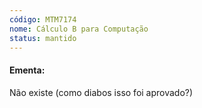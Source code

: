 ```yaml
---
código: MTM7174
nome: Cálculo B para Computação
status: mantido
---
```


#### Ementa:
Não existe (como diabos isso foi aprovado?)

